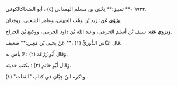 ٦٩٢٢ -** تمييز:** يَحْيَى بن مسلم الهمداني (٤) ، أبو الضحاكالكوفي.

**يرَوَى عَن:** زيد بْن وهْب الجهني، وعامر الشعبي، ووقدان.

**ويروي عَنه:** سيف بْن أسلم الجرمي، وعبد الله بْن داود الخريبي، ووكيع بْن الجراح.

قال عَبَّاس الدُّورِيُّ (١) ،** عَنْ يحيى بْن مَعِين:** ضعيف.

وَقَال أَبُو زُرْعَة (٢) : لا بأس به.

وَقَال أَبُو حاتم (٣) : بكتب حديثه.

وذكره ابنُ حِبَّان في كتاب "الثقات" (٤) .